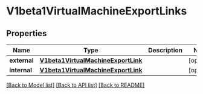 # V1beta1VirtualMachineExportLinks

## Properties
Name | Type | Description | Notes
------------ | ------------- | ------------- | -------------
**external** | [**V1beta1VirtualMachineExportLink**](V1beta1VirtualMachineExportLink.md) |  | [optional] 
**internal** | [**V1beta1VirtualMachineExportLink**](V1beta1VirtualMachineExportLink.md) |  | [optional] 

[[Back to Model list]](../README.md#documentation-for-models) [[Back to API list]](../README.md#documentation-for-api-endpoints) [[Back to README]](../README.md)



